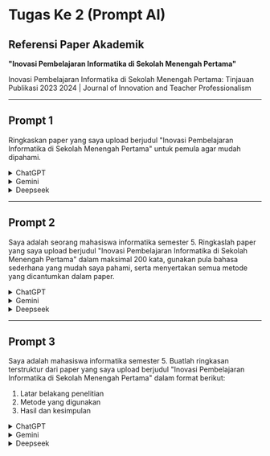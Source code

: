 # Tugas Ke 2 (Prompt AI) 
## Referensi Paper Akademik  
**"Inovasi Pembelajaran Informatika di Sekolah Menengah Pertama"**  

Inovasi Pembelajaran Informatika di Sekolah Menengah Pertama: Tinjauan Publikasi 2023
2024 | Journal of Innovation and Teacher Professionalism  

---

## Prompt 1  
Ringkaskan paper yang saya upload berjudul "Inovasi Pembelajaran Informatika di Sekolah 
Menengah Pertama" untuk pemula agar mudah dipahami.  

<details>
<summary>ChatGPT</summary>

Baik, saya ringkas isi paper "Inovasi Pembelajaran Informatika di Sekolah Menengah 
Pertama: Tinjauan Publikasi 2023-2024" dengan bahasa sederhana agar mudah dipahami 
pemula: 
Ringkasan Sederhana 
1. Latar Belakang 
o Informatika kini menjadi pelajaran penting di SMP karena dunia sudah sangat 
bergantung pada teknologi digital. 
o Guru dituntut berinovasi agar pembelajaran tidak hanya teori, tapi juga 
melatih keterampilan praktis. 
2. Tujuan Paper 
o Meninjau berbagai penelitian dan publikasi terbaru (2023–2024) tentang 
cara-cara baru mengajar informatika di SMP. 
o Memberikan gambaran tren, tantangan, dan solusi inovatif. 
3. Inovasi yang Dibahas 
o Pembelajaran berbasis proyek: siswa belajar lewat membuat produk nyata 
seperti aplikasi sederhana, game, atau media digital. 
o Gamifikasi: konsep game (poin, level, tantangan) dipakai untuk membuat 
belajar lebih menyenangkan. 
o Blended learning: menggabungkan tatap muka di kelas dengan pembelajaran 
online. 
o Penggunaan AI dan coding: memperkenalkan kecerdasan buatan, 
pemrograman visual (misalnya Scratch), dan robotika untuk melatih logika 
berpikir. 
o Kolaborasi digital: siswa dilatih bekerja sama lewat platform online (Google 
Classroom, LMS, dsb). 
4. Tantangan yang Dihadapi 
o Tidak semua sekolah punya fasilitas memadai (komputer, internet stabil). 
o Guru perlu pelatihan agar bisa menggunakan metode baru. 
o Kurikulum kadang masih kaku sehingga sulit menyesuaikan dengan 
perkembangan teknologi. 
5. Manfaat Inovasi 
o Membuat pelajaran informatika lebih menarik. 
o Meningkatkan kreativitas, kemampuan berpikir kritis, dan kerja sama. 
o Menyiapkan siswa menghadapi era digital sejak dini. 
6. Kesimpulan 
o Inovasi pembelajaran informatika di SMP sangat penting. 
o Perlu dukungan fasilitas, pelatihan guru, dan kebijakan sekolah agar bisa 
berjalan maksimal. 
o Dengan inovasi, siswa tidak hanya paham teknologi, tapi juga siap jadi 
pengguna dan pencipta teknologi. 
Apakah kamu mau saya buatkan infografis ringkas (gambar visual) supaya ringkasan ini lebih 
mudah dipahami siswa SMP? 

</details>

<details>
<summary>Gemini</summary>

Tentu, berikut adalah ringkasan sederhana dari paper "Inovasi Pembelajaran Informatika di 
Sekolah Menengah Pertama" yang mudah dipahami untuk pemula. 
Ringkasan Sederhana: Inovasi Mengajar Informatika di SMP 
Pokok Pikiran Utama 
Paper ini mengulas tentang cara-cara baru dan kreatif (inovasi) yang digunakan guru untuk 
mengajar mata pelajaran Informatika di SMP, berdasarkan penelitian-penelitian terbaru dari 
tahun 2023-2024. 
Latar Belakang (Kenapa Ini Penting?) 
Dulu, Informatika adalah pelajaran pilihan. Namun, sejak adanya Kurikulum Merdeka, semua 
siswa SMP wajib belajar Informatika. Hal ini menjadi tantangan baru bagi guru dan siswa. 
Guru perlu cara mengajar yang menarik agar siswa tidak bosan dan bisa paham materi 
dengan baik. Oleh karena itu, para peneliti ingin tahu inovasi apa saja yang sudah dibuat 
para guru untuk membuat pelajaran ini menjadi lebih efektif. 
Apa yang Peneliti Lakukan? (Metode) 
Para peneliti melakukan "tinjauan pustaka". Artinya, mereka mencari dan menganalisis 
artikel-artikel ilmiah yang sudah dipublikasikan di Google Scholar. Mereka fokus pada artikel 
dari tahun 2023 dan 2024 untuk mendapatkan informasi yang paling baru tentang inovasi 
pembelajaran Informatika di tingkat SMP. 
Apa Saja yang Mereka Temukan? (Hasil Utama) 
Dari banyak artikel yang ada, peneliti menemukan 16 artikel yang paling relevan. Temuan 
utamanya adalah: 
• Fokus Utama pada Media Pembelajaran: Ternyata, inovasi yang paling banyak 
dilakukan guru adalah menciptakan media atau alat bantu ajar. Dari 16 artikel, 12 di 
antaranya membahas tentang pengembangan media. Ini menunjukkan para guru 
lebih suka membuat produk nyata yang bisa langsung dipakai di kelas. 
• Contoh Inovasi Media yang Ditemukan: Guru-guru menggunakan berbagai teknologi 
modern untuk membuat media ajar, seperti: 
o Aplikasi pendidikan yang dibuat dengan platform seperti Thunkable atau MIT 
App Inventor. 
o Website interaktif yang dibangun menggunakan Google Sites. 
o Kuis online yang seru melalui platform seperti Quizizz. 
o Video animasi pembelajaran menggunakan Powtoon atau Doratoon. 
o Lembar Kerja Siswa (LKS) digital yang dibuat dengan Canva atau 
Liveworksheet. 
o Teknologi canggih seperti Augmented Reality (AR) untuk membuat 
pengalaman belajar lebih hidup. 
• Model Pembelajaran yang Muncul: Selain media, ada juga beberapa model 
pembelajaran inovatif yang ditemukan, seperti: 
o Game Based Learning: Belajar sambil bermain game agar siswa lebih 
termotivasi. 
o Creative Problem Solving: Melatih siswa untuk berpikir kritis dan kreatif 
dalam memecahkan masalah. 
• Kurangnya Inovasi pada Strategi: Penelitian ini menemukan bahwa inovasi lebih 
banyak pada "alat" (media), dan masih sedikit yang membahas "cara" mengajar 
(model atau strategi) secara mendalam. 
Kesimpulan Sederhana 
Secara singkat, penelitian ini menunjukkan bahwa guru-guru Informatika di SMP sangat aktif 
berinovasi, terutama dalam menciptakan media pembelajaran yang modern dan interaktif. 
Ini adalah kabar baik karena membuat siswa lebih tertarik belajar. Namun, ke depannya 
perlu ada lebih banyak penelitian tentang strategi mengajar yang paling efektif, bukan hanya 
tentang alat bantunya saja. 

</details>

<details>
<summary>Deepseek</summary>

Tentu! Berikut adalah ringkasan sederhana dari paper tersebut untuk pemula: --- 
### **Judul:** Inovasi Pembelajaran Informatika di Sekolah Menengah Pertama (SMP) 
#### **Apa yang Dilakukan Penelitian Ini?** 
Penelitian ini bertujuan untuk **melihat inovasi-inovasi terbaru** dalam pembelajaran 
mata pelajaran **Informatika di SMP** pada tahun 2023–2024. Peneliti menggunakan 
Google Scholar dan aplikasi Publish or Perish untuk mencari dan menganalisis artikel-artikel 
terkait. 
#### **Mengapa Penting?** - Informatika sekarang menjadi **mata pelajaran wajib** di Kurikulum Merdeka 
(sebelumnya hanya bagian dari Prakarya). - Guru dan siswa perlu beradaptasi dengan materi dan metode pembelajaran yang baru. - Inovasi diperlukan agar pembelajaran lebih **menarik, efektif, dan sesuai dengan 
perkembangan teknologi**. 
#### **Hasil Temuan:** 
1. **Jenis Artikel yang Ditemukan:** - 12 artikel tentang **pengembangan media pembelajaran** (seperti aplikasi, video, 
game). - 1 artikel tentang **penelitian tindakan kelas** (guru mencoba metode baru di kelas). - 2 artikel tentang **penelitian eksperimen** (menguji efektivitas suatu metode). - 1 artikel **deskriptif kuantitatif** (menggambarkan situasi tanpa intervensi). 
2. **Inovasi yang Populer:** 
- Banyak guru mengembangkan **media pembelajaran interaktif**, seperti: - Aplikasi Android (contoh: Thunkable, MIT App Inventor) - Video animasi (contoh: Doratoon, Powtoon) - Platform kuis (contoh: Quizizz) - Augmented Reality (AR) - Google Sites untuk materi online 
3. **Model Pembelajaran yang Ditemukan:** - **Game Based Learning (GBL)**: belajar sambil bermain game. - **Creative Problem Solving (CPS)**: belajar memecahkan masalah secara kreatif. 
#### **Kesimpulan:** - Mayoritas inovasi berfokus pada **pengembangan media pembelajaran**, bukan pada 
metode atau strategi mengajar. - Guru cenderung memilih metode yang **langsung bisa dipakai di kelas**. - Inovasi ini membantu siswa lebih **terlibat dan termotivasi** dalam belajar informatika. 
#### **Saran untuk Penelitian Selanjutnya:** - Perlu memperluas pencarian ke database lain seperti Scopus atau Web of Science untuk 
mendapatkan lebih banyak referensi. - Perlu lebih banyak meneliti **model dan strategi pembelajaran**, tidak hanya media. --- 
### **Pesan Utama untuk Pemula:** 
Paper ini menunjukkan bahwa **guru-guru di Indonesia sedang aktif berinovasi** dalam 
mengajar informatika dengan memanfaatkan teknologi seperti aplikasi, game, dan video. 
Tujuannya adalah agar siswa lebih mudah memahami pelajaran dan siap menghadapi era 
digital. 
Semoga ringkasan ini membantu!        

</details>

---

## Prompt 2  
Saya adalah seorang mahasiswa informatika semester 5. Ringkaslah paper yang saya upload 
berjudul "Inovasi Pembelajaran Informatika di Sekolah Menengah Pertama" dalam maksimal 
200 kata, gunakan pula bahasa sederhana yang mudah saya pahami, serta menyertakan 
semua metode yang dicantumkan dalam paper.  

<details>
<summary>ChatGPT</summary>

Berikut ringkasan paper “Inovasi Pembelajaran Informatika di Sekolah Menengah Pertama” 
dalam bahasa sederhana dan maksimal 200 kata: 
Paper ini membahas berbagai inovasi yang digunakan untuk meningkatkan pembelajaran 
Informatika di tingkat SMP. Tujuan utamanya adalah membuat pelajaran lebih menarik, 
interaktif, dan sesuai dengan perkembangan teknologi. Beberapa metode pembelajaran 
yang diuraikan meliputi: 
1. Flipped Classroom – siswa mempelajari materi di rumah melalui video/online, 
kemudian di kelas digunakan untuk diskusi dan praktik. 
2. Project-Based Learning (PjBL) – siswa belajar dengan mengerjakan proyek nyata, 
misalnya membuat aplikasi sederhana atau website. 
3. Problem-Based Learning (PBL) – pembelajaran dimulai dari masalah nyata yang harus 
dianalisis dan diselesaikan siswa dengan teknologi. 
4. Blended Learning – kombinasi pembelajaran tatap muka dan online sehingga 
f
 leksibel. 
5. Gamifikasi – memasukkan elemen permainan (poin, badge, level) agar siswa lebih 
termotivasi. 
Paper ini menekankan bahwa metode-metode tersebut dapat meningkatkan keterampilan 
berpikir kritis, kreativitas, dan kolaborasi siswa. Selain itu, guru perlu menguasai teknologi 
digital dan mendesain pembelajaran yang sesuai dengan karakteristik siswa SMP. 
Kesimpulannya, inovasi pembelajaran Informatika bukan hanya soal teknologi, tetapi juga 
strategi mengajar yang membuat siswa aktif, terlibat, dan siap menghadapi tantangan era 
digital. 
Apakah kamu ingin saya buatkan juga mindmap visual dari ringkasan ini supaya lebih mudah 
dipahami? 

</details>

<details>
<summary>Gemini</summary>

Tentu, ini adalah ringkasan sederhana dari paper tersebut untuk kamu: 
Paper ini merupakan sebuah literature review yang menganalisis tren inovasi dalam 
mengajar Informatika di tingkat SMP selama periode 2023-2024, seiring ditetapkannya 
Informatika sebagai mata pelajaran wajib dalam Kurikulum Merdeka. 
Dari 16 artikel jurnal yang dianalisis, ditemukan bahwa mayoritas inovasi (12 artikel) 
berfokus pada pengembangan (Research and Development) media pembelajaran interaktif 
seperti aplikasi Android, game, dan bahan ajar berbasis Augmented Reality (AR). Inovasi 
pada model dan strategi pembelajaran masih jarang ditemukan. 
Metode penelitian yang digunakan dalam artikel-artikel tersebut sangat beragam, meliputi: 
• Penelitian Pengembangan (R&D): Paling dominan, untuk menciptakan produk 
pembelajaran baru. 
• Penelitian Tindakan Kelas (PTK): Untuk perbaikan praktik mengajar langsung di kelas. 
• Penelitian Eksperimen: Untuk menguji hubungan sebab-akibat antar variabel. 
• Penelitian Kuantitatif Deskriptif: Untuk memberikan gambaran fenomena secara 
statistik. 
Selain itu, paper ini juga menyoroti dua model pembelajaran inovatif yang ditemukan, 
yaitu Game Based Learning (GBL) dan Creative Problem Solving (CPS), yang bertujuan 
meningkatkan motivasi dan kemampuan berpikir kritis siswa. 

</details>

<details>
<summary>Deepseek</summary>

**Ringkasan:** 
Paper ini meninjau inovasi pembelajaran Informatika di SMP berdasarkan publikasi tahun 
2023–2024 dari Google Scholar menggunakan aplikasi Publish or Perish. Dari 16 artikel 
terpilih, didominasi oleh **metode pengembangan (R&D)** yang fokus pada pembuatan 
media pembelajaran seperti aplikasi Android, e-LKPD, dan augmented reality. Selain itu, 
terdapat satu artikel menggunakan **Penelitian Tindakan Kelas (PTK)**, dua artikel 
menggunakan **metode eksperimen**, dan satu artikel dengan **pendekatan deskriptif 
kuantitatif**. Inovasi yang ditemukan banyak memanfaatkan teknologi seperti Quizizz, MIT 
App Inventor, dan model pembelajaran seperti Game Based Learning (GBL) dan Creative 
Problem Solving (CPS). Paper ini menyimpulkan bahwa inovasi pembelajaran Informatika di 
SMP masih didominasi pengembangan media, dan merekomendasikan penelitian lebih 
lanjut dengan cakupan database yang lebih luas. 

</details>

---

## Prompt 3  
Saya adalah mahasiswa informatika semester 5. Buatlah ringkasan terstruktur dari paper 
yang saya upload berjudul "Inovasi Pembelajaran Informatika di Sekolah Menengah 
Pertama" dalam format berikut:   
1. Latar belakang penelitian 
2. Metode yang digunakan 
3. Hasil dan kesimpulan 

<details>
<summary>ChatGPT</summary>

Berikut ringkasan terstruktur dari paper "Inovasi Pembelajaran Informatika di Sekolah 
Menengah Pertama": 
1. Latar belakang penelitian 
Perkembangan teknologi digital menuntut adanya pembelajaran informatika sejak dini, 
termasuk di tingkat SMP. Namun, implementasi kurikulum sering menghadapi tantangan 
seperti keterbatasan guru yang kompeten, sarana prasarana yang belum merata, serta 
metode pembelajaran yang masih tradisional. Oleh karena itu, inovasi pembelajaran 
diperlukan agar siswa tidak hanya menjadi pengguna teknologi, tetapi juga mampu berpikir 
komputasional dan kreatif. 
2. Metode yang digunakan 
Paper ini menggunakan tinjauan publikasi (literature review) dari berbagai penelitian terkait 
inovasi pembelajaran informatika di SMP pada periode 2023–2024. Data dianalisis untuk 
menemukan tren, strategi, dan metode yang efektif, seperti penggunaan project-based 
learning, integrasi dengan mata pelajaran lain, pemanfaatan media digital interaktif, serta 
pendekatan kolaboratif berbasis masalah nyata. 
3. Hasil dan kesimpulan 
Hasil tinjauan menunjukkan bahwa inovasi pembelajaran mampu meningkatkan minat 
belajar, keterampilan berpikir kritis, dan kreativitas siswa. Guru berperan penting sebagai 
fasilitator yang mengarahkan penggunaan teknologi secara bijak. Kesimpulannya, 
pembelajaran informatika di SMP membutuhkan kombinasi kurikulum adaptif, metode 
kreatif, serta dukungan infrastruktur agar siswa siap menghadapi era digital. 
Total kata: 192 
Apakah Anda ingin saya juga membuat versi poin-poin ringkas (bullet point) agar lebih cepat 
dipelajari untuk ujian atau presentasi? 

</details>

<details>
<summary>Gemini</summary>

Tentu, ini adalah ringkasan terstruktur dari paper tersebut: 
Ringkasan Jurnal: Inovasi Pembelajaran Informatika di SMP 
1. Latar Belakang Penelitian 
Penelitian ini dilatarbelakangi oleh perubahan status mata pelajaran Informatika dari pilihan 
menjadi wajib dalam Kurikulum Merdeka. Perubahan ini menuntut guru untuk beradaptasi 
dan mengembangkan metode pembelajaran yang inovatif. Oleh karena itu, penelitian ini 
bertujuan untuk mengidentifikasi dan menganalisis berbagai inovasi pembelajaran 
Informatika yang telah dipublikasikan dari tahun 2023 hingga 2024 untuk tingkat SMP. 
2. Metode yang Digunakan 
Penelitian ini menggunakan metode tinjauan pustaka (literature review). Peneliti 
mengumpulkan artikel dari database Google Scholar dengan bantuan aplikasi Publish or 
Perish. Kata kunci yang digunakan adalah "inovasi dalam pembelajaran informatika SMP" 
dan "inovasi dalam mata pelajaran informatika SMP" dengan rentang waktu publikasi antara 
tahun 2023 dan 2024. Artikel yang dianalisis adalah 16 artikel yang masuk dalam 20 
peringkat teratas hasil pencarian. 
3. Hasil dan Kesimpulan 
Hasil analisis menunjukkan bahwa dari 16 artikel yang relevan, mayoritas (12 artikel) 
berfokus pada pengembangan media pembelajaran. Inovasi yang ditemukan mencakup 
model pembelajaran seperti Game Based Learning (GBL) dan Creative Problem Solving (CPS), 
serta penggunaan beragam media interaktif seperti aplikasi Android, Augmented 
Reality (AR), Quizizz, dan Google Site. Disimpulkan bahwa inovasi pembelajaran Informatika 
di SMP sangat beragam, namun lebih banyak terfokus pada pengembangan media daripada 
strategi atau model pembelajaran. 

</details>

<details>
<summary>Deepseek</summary>

**1. Latar Belakang Penelitian**   
Informatika menjadi mata pelajaran wajib dalam Kurikulum Merdeka, menggantikan 
posisinya yang sebelumnya digabung dengan Prakarya. Perubahan ini menuntut guru dan 
siswa beradaptasi dengan materi baru, sehingga inovasi pembelajaran sangat diperlukan
